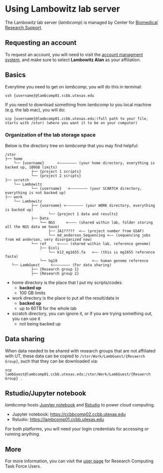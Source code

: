 # Using Lambowitz lab server #

The Lambowitz lab server (*lambcomp*) is managed by Center for [Biomedical Research Support](https://sites.cns.utexas.edu/cbrs/cbrs-administration).

## Requesting an account  ##

To request an account, you will need to visit the [account managment system](https://rctf-account-request.icmb.utexas.edu/cqb), and make sure to select **Lambowitz Alan** as your affiliation.


## Basics ##

Everytime you need to get on *lambcomp*, you will do this in terminal:

```	
ssh {username}@lambcomp01.ccbb.utexas.edu
```

If you need to download something from *lambcomp* to you local machine (e.g. the lab mac), you will do:

```
scp {username}@lambcomp01.ccbb.utexas.edu:(full path to your file, starts with /stor) (where you want it to be on your computer)
```

### Organization of the lab storage space ###

Below is the directory tree on *lambcomp* that you may find helpful:

```
/stor
├── home
    └── {username}      <———————— (your home directory, everything is backed up, 100GB limits)
            ├── {project 1 scripts} 
            └── {project 2 scripts}
├── scratch
    └── Lambowitz
            └── {username}   <———————— (your SCARTCH directory, everything is not backed up)
├── work
    └── Lambowitz
            ├── {username} <———————— (your WORK directory, everything is backed up)
                    └── {project 1 data and results}
            ├── Data
                └── NGS		<———— (shared within lab, folder storing all the NGS data we have)
                    ├── JA1?????  <—— (project number from GSAF)
                    └── md_anderson_Sequencing <—— (sequencing jobs from md anderson, very disorganized now)
            └── ref     <———— (shared within lab, reference genome)
                ├── Ecoli
                    └── k12_mg1655.fa   <—— (this is mg1655 reference fasta)
                └── hg19                <—— human genome reference 
   └── LambGuest     <———————— (For data sharing)
            ├── {Research group 1}
            ├── {Research group 2} 
```

- home directory is the place that I put my scripts/codes.  
    - **backed up**
    - 100 GB limits
- work directory is the place to put all the result/data in  
    - **backed up**
    - up to 60TB for the whole lab
- scratch directory, you can ignore it, or if you are trying something out, you can use it 
    - not being backed up
    

## Data sharing ##
When data needed to be shared with research groups that are not affiliated with UT, these data can be copied to ```/stor/Work/LambGuest/{Resaerch Group}```, such that they can be downloaded via:

```
scp lambGuest@lambcomp01.ccbb.utexas.edu:/stor/Work/LambGuest/{Resaerch Group} .
```

## Rstudio/Jupyter notebook ##

*lambcomp* hosts [Jupyter notebook](http://jupyter.org/) and [Rstudio](https://www.rstudio.com/) to power cloud computing. 

- Jupyter notebook: https://ccbbcomp02.ccbb.utexas.edu
- Rstudio: https://lambcomp01.ccbb.utexas.edu

For both platforms, you will need your login credentials for accessing or running anything.

## More ##

For more information, you can visit the [user page](https://wikis.utexas.edu/display/RCTFusers/POD+Accounts) for Research Computing Task Force Users.
